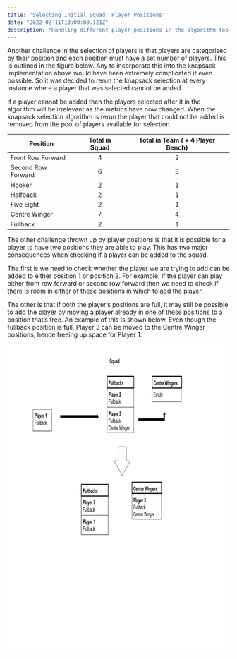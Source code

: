 ```yaml
---
title: 'Selecting Initial Squad: Player Positions'
date: "2022-02-11T13:00:00.121Z"
description: "Handling different player positions in the algorithm top select the initial squad"
---
```


Another challenge in the selection of players is that players are categorised by their position and each position must have a set number of players. This is outlined in the figure below. Any to incorporate this into the knapsack implementation above would have been extremely complicated if even possible. So it was decided to rerun the knapsack selection at every instance where a player that was selected cannot be added. 

If a player cannot be added then the players selected after it in the algorithm will be irrelevant as the metrics have now changed. When the knapsack selection algorithm is  rerun the player that could not be added is removed from the pool of players available for selection. 

| Position           | Total in Squad |Total in Team ( + 4 Player Bench) |
|--------------------|:--------------:|:--------------------------------:|
| Front Row Forward  | 4              | 2                                |
| Second Row Forward | 6              | 3                                |
| Hooker             | 2              | 1                                |
| Halfback           | 2              | 1                                |
| Five Eight         | 2              | 1                                |
| Centre Winger      | 7              | 4                                |
| Fullback           | 2              | 1                                |


The other challenge thrown up by  player positions is that it is possible for a player to have two positions they are able to play. This has two major consequences when checking if a player can be added to the squad. 

The first is we need to check whether the player we are trying to add can be added to either position 1 or position 2. For example, if the player can play either front row forward or second row forward then we need to check if there is room in either of these positions in which to add the player.

The other is that if both the player’s positions are full, it may still be possible to add the player by moving a player already in one of these positions to a position that’s free. An example of this is shown below. Even though the fullback position is full, Player 3 can be moved to the Centre Winger positions, hence freeing up space for Player 1.

<img src="https://github.com/jackpink/pink.ai/blob/master/content/nrl-supercoach/selecting-initial-squad-player-positons/initial-squad-player-positions.jpg?raw=true" width="750" height="700">
